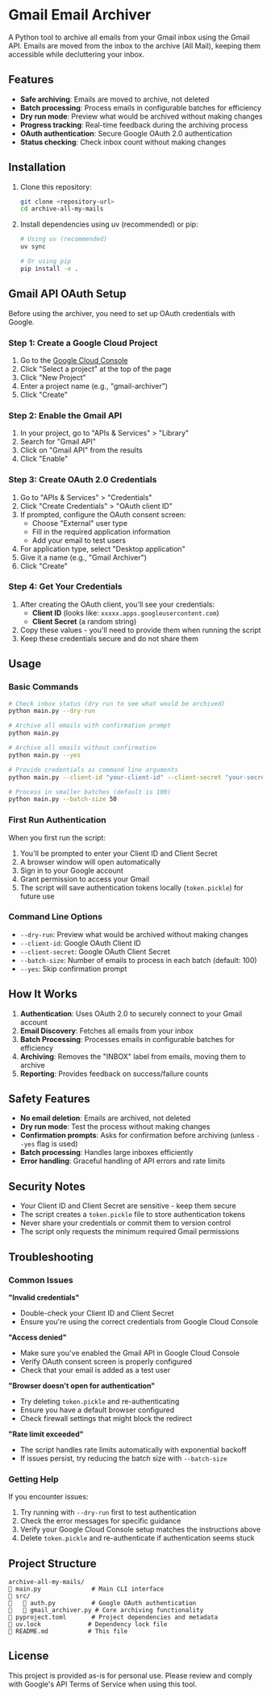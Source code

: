 # Gmail Email Archiver

A Python tool to archive all emails from your Gmail inbox using the Gmail API. Emails are moved from the inbox to the archive (All Mail), keeping them accessible while decluttering your inbox.

## Features

- **Safe archiving**: Emails are moved to archive, not deleted
- **Batch processing**: Process emails in configurable batches for efficiency
- **Dry run mode**: Preview what would be archived without making changes
- **Progress tracking**: Real-time feedback during the archiving process
- **OAuth authentication**: Secure Google OAuth 2.0 authentication
- **Status checking**: Check inbox count without making changes

## Installation

1. Clone this repository:

   ```bash
   git clone <repository-url>
   cd archive-all-my-mails
   ```

2. Install dependencies using uv (recommended) or pip:

   ```bash
   # Using uv (recommended)
   uv sync

   # Or using pip
   pip install -e .
   ```

## Gmail API OAuth Setup

Before using the archiver, you need to set up OAuth credentials with Google.

### Step 1: Create a Google Cloud Project

1. Go to the [Google Cloud Console](https://console.cloud.google.com/)
2. Click "Select a project" at the top of the page
3. Click "New Project"
4. Enter a project name (e.g., "gmail-archiver")
5. Click "Create"

### Step 2: Enable the Gmail API

1. In your project, go to "APIs & Services" > "Library"
2. Search for "Gmail API"
3. Click on "Gmail API" from the results
4. Click "Enable"

### Step 3: Create OAuth 2.0 Credentials

1. Go to "APIs & Services" > "Credentials"
2. Click "Create Credentials" > "OAuth client ID"
3. If prompted, configure the OAuth consent screen:
   - Choose "External" user type
   - Fill in the required application information
   - Add your email to test users
4. For application type, select "Desktop application"
5. Give it a name (e.g., "Gmail Archiver")
6. Click "Create"

### Step 4: Get Your Credentials

1. After creating the OAuth client, you'll see your credentials:
   - **Client ID** (looks like: `xxxxx.apps.googleusercontent.com`)
   - **Client Secret** (a random string)
2. Copy these values - you'll need to provide them when running the script
3. Keep these credentials secure and do not share them

## Usage

### Basic Commands

```bash
# Check inbox status (dry run to see what would be archived)
python main.py --dry-run

# Archive all emails with confirmation prompt
python main.py

# Archive all emails without confirmation
python main.py --yes

# Provide credentials as command line arguments
python main.py --client-id "your-client-id" --client-secret "your-secret"

# Process in smaller batches (default is 100)
python main.py --batch-size 50
```

### First Run Authentication

When you first run the script:

1. You'll be prompted to enter your Client ID and Client Secret
2. A browser window will open automatically
3. Sign in to your Google account
4. Grant permission to access your Gmail
5. The script will save authentication tokens locally (`token.pickle`) for future use

### Command Line Options

- `--dry-run`: Preview what would be archived without making changes
- `--client-id`: Google OAuth Client ID
- `--client-secret`: Google OAuth Client Secret
- `--batch-size`: Number of emails to process in each batch (default: 100)
- `--yes`: Skip confirmation prompt

## How It Works

1. **Authentication**: Uses OAuth 2.0 to securely connect to your Gmail account
2. **Email Discovery**: Fetches all emails from your inbox
3. **Batch Processing**: Processes emails in configurable batches for efficiency
4. **Archiving**: Removes the "INBOX" label from emails, moving them to archive
5. **Reporting**: Provides feedback on success/failure counts

## Safety Features

- **No email deletion**: Emails are archived, not deleted
- **Dry run mode**: Test the process without making changes
- **Confirmation prompts**: Asks for confirmation before archiving (unless `--yes` flag is used)
- **Batch processing**: Handles large inboxes efficiently
- **Error handling**: Graceful handling of API errors and rate limits

## Security Notes

- Your Client ID and Client Secret are sensitive - keep them secure
- The script creates a `token.pickle` file to store authentication tokens
- Never share your credentials or commit them to version control
- The script only requests the minimum required Gmail permissions

## Troubleshooting

### Common Issues

**"Invalid credentials"**

- Double-check your Client ID and Client Secret
- Ensure you're using the correct credentials from Google Cloud Console

**"Access denied"**

- Make sure you've enabled the Gmail API in Google Cloud Console
- Verify OAuth consent screen is properly configured
- Check that your email is added as a test user

**"Browser doesn't open for authentication"**

- Try deleting `token.pickle` and re-authenticating
- Ensure you have a default browser configured
- Check firewall settings that might block the redirect

**"Rate limit exceeded"**

- The script handles rate limits automatically with exponential backoff
- If issues persist, try reducing the batch size with `--batch-size`

### Getting Help

If you encounter issues:

1. Try running with `--dry-run` first to test authentication
2. Check the error messages for specific guidance
3. Verify your Google Cloud Console setup matches the instructions above
4. Delete `token.pickle` and re-authenticate if authentication seems stuck

## Project Structure

```
archive-all-my-mails/
   main.py              # Main CLI interface
   src/
      auth.py          # Google OAuth authentication
      gmail_archiver.py # Core archiving functionality
   pyproject.toml       # Project dependencies and metadata
   uv.lock             # Dependency lock file
   README.md           # This file
```

## License

This project is provided as-is for personal use. Please review and comply with Google's API Terms of Service when using this tool.
